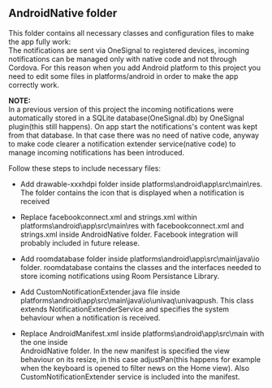 ## AndroidNative folder

This folder contains all necessary classes and configuration files
to make the app fully work:<br />
The notifications are sent via OneSignal to registered devices, incoming 
notifications can be managed only with native code and not through Cordova.
For this reason when you add Android platform to this project you need to
edit some files in platforms/android in order to make the app correctly work.

<b>NOTE:</b> <br />
In a previous version of this project the incoming notifications were automatically stored 
in a SQLite database(OneSignal.db) by OneSignal plugin(this still happens). On app start the notifications's content was kept from that database. In that case there was no need of native code, anyway to make code clearer a notification extender service(native code) to manage incoming notifications has been introduced. 

Follow these steps to include necessary files:

- Add drawable-xxxhdpi folder inside platforms\android\app\src\main\res.
  The folder contains the icon that is displayed when a notification is received

- Replace facebookconnect.xml and strings.xml within platforms\android\app\src\main\res
  with facebookconnect.xml and strings.xml inside AndroidNative folder.
  Facebook integration will probably included in future release.

- Add roomdatabase folder inside platforms\android\app\src\main\java\io folder.
  roomdatabase contains the classes and the interfaces needed to store
  icoming notifications using Room Persistance Library.

- Add CustomNotificationExtender.java file inside    
  platforms\android\app\src\main\java\io\univaq\univaqpush.
  This class extends NotificationExtenderService and specifies 
  the system behaviour when a notification is received.

- Replace AndroidManifest.xml inside platforms\android\app\src\main with the one inside      
  AndroidNative folder. In the new manifest is specified the view behaviour on its resize, in this case adjustPan(this happens for example   when the keyboard is opened to filter news on the Home view). Also CustomNotificationExtender service is included into the manifest.